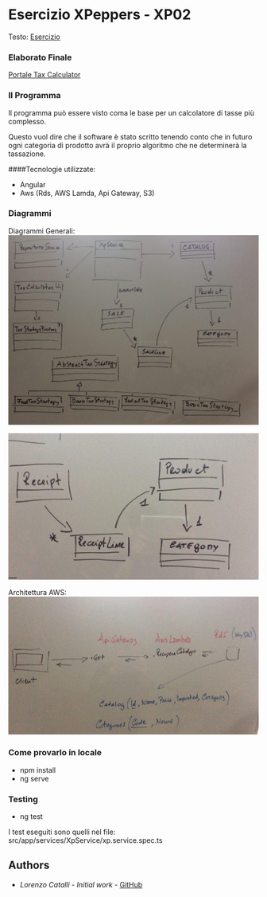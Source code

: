# Esercizio XPeppers - XP02

Testo: [Esercizio](https://github.com/xpeppers/sales-taxes-problem)

### Elaborato Finale
[Portale Tax Calculator](http://esercizioxp.s3-website-eu-west-1.amazonaws.com/home)

### Il Programma

Il programma può essere visto coma le base per un calcolatore di tasse più
complesso.

Questo vuol dire che il software è stato scritto tenendo conto che 
in futuro ogni categoria di prodotto avrà il proprio algoritmo che ne determinerà
la tassazione.

####Tecnologie utilizzate: 
- Angular 
- Aws (Rds, AWS Lamda, Api Gateway, S3)

### Diagrammi

Diagrammi Generali:
![alt prova](/src/assets/GitHub-img/cd.jpg)

![alt prova](/src/assets/GitHub-img/cd2.jpg)

Architettura AWS:
![alt prova](/src/assets/GitHub-img/aws.jpg)


### Come provarlo in locale

- npm install
- ng serve

### Testing

- ng test 

I test eseguiti sono quelli nel file: src/app/services/XpService/xp.service.spec.ts

## Authors

* *Lorenzo Catalli* - *Initial work* - [GitHub](https://github.com/LorCat9)
